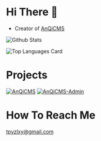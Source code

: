 # Hi There 👋

* Creator of [AnQiCMS](https://github.com/fesiong/goblog)

![Github Stats](https://github-readme-stats.vercel.app/api?username=fesiong&show_icons=true&theme=buefy)

![Top Languages Card](https://github-readme-stats.vercel.app/api/top-langs/?username=fesiong&layout=compact)

# Projects

[![AnQiCMS](https://github-readme-stats.vercel.app/api/pin/?username=fesiong&repo=goblog&show_owner=true)](https://github.com/fesiong/goblo)
[![AnQiCMS-Admin](https://github-readme-stats.vercel.app/api/pin/?username=fesiong&repo=anqicms-admin&show_owner=true)](https://github.com/esiong/anqicms-admin)

# How To Reach Me

tpyzlxy@gmail.com
